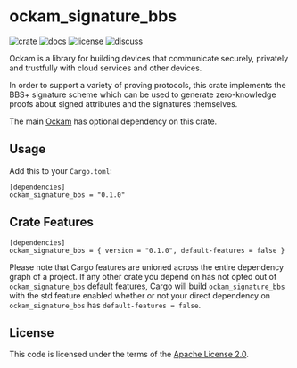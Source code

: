 # ockam\_signature\_bbs

[![crate][crate-image]][crate-link]
[![docs][docs-image]][docs-link]
[![license][license-image]][license-link]
[![discuss][discuss-image]][discuss-link]

Ockam is a library for building devices that communicate securely, privately
and trustfully with cloud services and other devices.

In order to support a variety of proving protocols, this crate implements the BBS+ signature scheme which can be used to generate zero-knowledge proofs about signed attributes and the signatures themselves.

The main [Ockam][main-ockam-crate-link] has optional dependency on this crate.

## Usage

Add this to your `Cargo.toml`:

```
[dependencies]
ockam_signature_bbs = "0.1.0"
```

## Crate Features

```
[dependencies]
ockam_signature_bbs = { version = "0.1.0", default-features = false }
```

Please note that Cargo features are unioned across the entire dependency
graph of a project. If any other crate you depend on has not opted out of
`ockam_signature_bbs` default features, Cargo will build `ockam_signature_bbs` with the std
feature enabled whether or not your direct dependency on `ockam_signature_bbs`
has `default-features = false`.

## License

This code is licensed under the terms of the [Apache License 2.0][license-link].

[main-ockam-crate-link]: https://crates.io/crates/ockam
[ockam-vault-crate-link]: https://crates.io/crates/ockam_signature_bbs

[crate-image]: https://img.shields.io/crates/v/ockam_signature_bbs.svg
[crate-link]: https://crates.io/crates/ockam_signature_bbs

[docs-image]: https://docs.rs/ockam_signature_bbs/badge.svg
[docs-link]: https://docs.rs/ockam_signature_bbs

[license-image]: https://img.shields.io/badge/License-Apache%202.0-green.svg
[license-link]: https://github.com/ockam-network/ockam/blob/HEAD/LICENSE

[discuss-image]: https://img.shields.io/badge/Discuss-Github%20Discussions-ff70b4.svg
[discuss-link]: https://github.com/ockam-network/ockam/discussions
